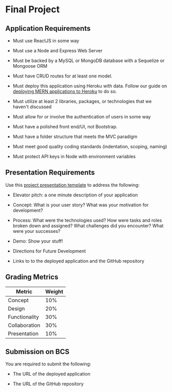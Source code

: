 # Final Project

## Application Requirements

* Must use ReactJS in some way

* Must use a Node and Express Web Server

* Must be backed by a MySQL or MongoDB database with a Sequelize or Mongoose ORM

* Must have CRUD routes for at least one model.

* Must deploy this application using Heroku with data. Follow our guide on [deploying MERN applications to Heroku](../04-Important/MERNHerokuDeploy.md) to do so.

* Must utilize at least 2 libraries, packages, or technologies that we haven't discussed

* Must allow for or involve the authentication of users in some way

* Must have a polished front end/UI, not Bootstrap.

* Must have a folder structure that meets the MVC paradigm

* Must meet good quality coding standards (indentation, scoping, naming)

* Must protect API keys in Node with environment variables

## Presentation Requirements

Use this [project presentation template](https://docs.google.com/presentation/d/1_u8TKy5zW5UlrVQVnyDEZ0unGI2tjQPDEpA0FNuBKAw/edit?usp=sharing) to address the following: 

* Elevator pitch: a one minute description of your application

* Concept: What is your user story? What was your motivation for development?

* Process: What were the technologies used? How were tasks and roles broken down and assigned? What challenges did you encounter? What were your successes?

* Demo: Show your stuff!

* Directions for Future Development

* Links to to the deployed application and the GitHub repository


## Grading Metrics 

| Metric        | Weight | 
| ---           | ---    |
| Concept       | 10%    |
| Design        | 20%    |
| Functionality | 30%    |
| Collaboration | 30%    |
| Presentation  | 10%    |


## Submission on BCS

You are required to submit the following:

* The URL of the deployed application

* The URL of the GitHub repository